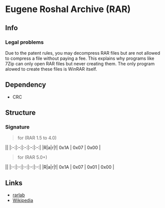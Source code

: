 # Eugene Roshal Archive (RAR)

## Info
### Legal problems
Due to the patent rules, you may decompress RAR files but are 
not allowed to compress a file without paying a fee. This explains 
why programs like 7Zip can only open RAR files but never creating 
them. The only program alowed to create these files is WinRAR itself.

## Dependency
- CRC

## Structure
### Signature

> for (RAR 1.5 to 4.0)

||
|:-:|:-:|:-:|:-:|:-:|
|R|a|r|!| 0x1A | 0x07 | 0x00 |

> for (RAR 5.0+)

||
|:-:|:-:|:-:|:-:|:-:|
|R|a|r|!| 0x1A | 0x07 | 0x01 | 0x00 |


## Links
- [rarlab](https://www.rarlab.com/technote.htm)
- [Wikipedia](https://en.wikipedia.org/wiki/RAR_(file_format))